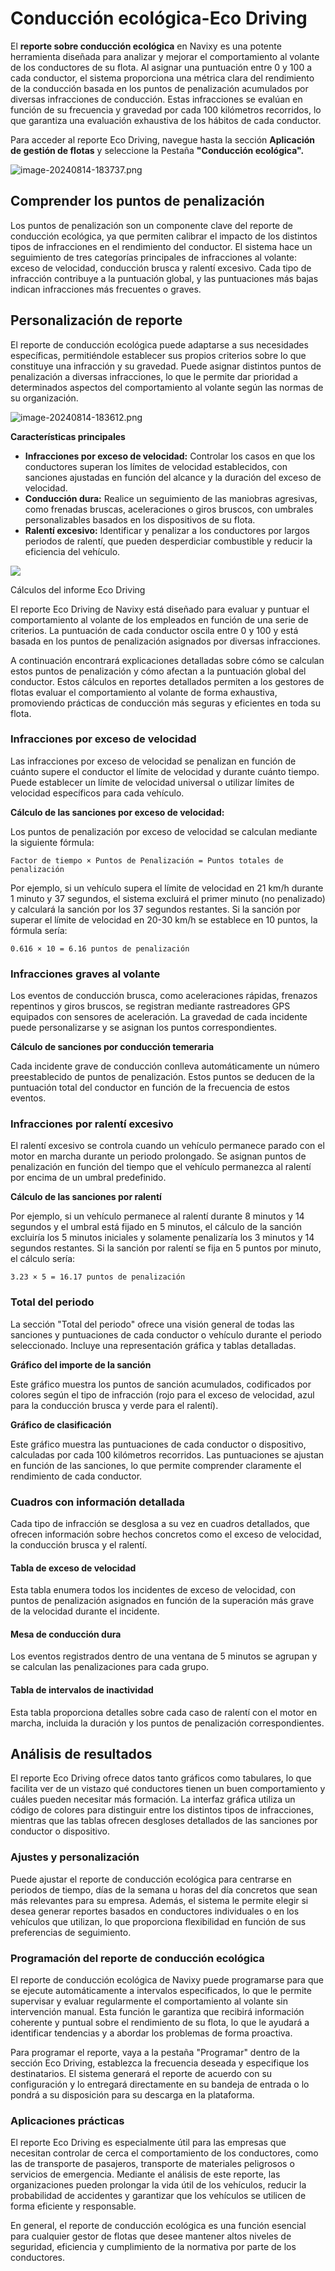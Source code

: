 # Conducción ecológica-Eco Driving

El **reporte sobre conducción ecológica** en Navixy es una potente herramienta diseñada para analizar y mejorar el comportamiento al volante de los conductores de su flota. Al asignar una puntuación entre 0 y 100 a cada conductor, el sistema proporciona una métrica clara del rendimiento de la conducción basada en los puntos de penalización acumulados por diversas infracciones de conducción. Estas infracciones se evalúan en función de su frecuencia y gravedad por cada 100 kilómetros recorridos, lo que garantiza una evaluación exhaustiva de los hábitos de cada conductor.

Para acceder al reporte Eco Driving, navegue hasta la sección **Aplicación de gestión de flotas** y seleccione la Pestaña **"Conducción ecológica".**

![image-20240814-183737.png](../../gua-del-usuario/gestin-de-flotas/attachments/image-20240814-183737.png)

## Comprender los puntos de penalización

Los puntos de penalización son un componente clave del reporte de conducción ecológica, ya que permiten calibrar el impacto de los distintos tipos de infracciones en el rendimiento del conductor. El sistema hace un seguimiento de tres categorías principales de infracciones al volante: exceso de velocidad, conducción brusca y ralentí excesivo. Cada tipo de infracción contribuye a la puntuación global, y las puntuaciones más bajas indican infracciones más frecuentes o graves.

## Personalización de reporte

El reporte de conducción ecológica puede adaptarse a sus necesidades específicas, permitiéndole establecer sus propios criterios sobre lo que constituye una infracción y su gravedad. Puede asignar distintos puntos de penalización a diversas infracciones, lo que le permite dar prioridad a determinados aspectos del comportamiento al volante según las normas de su organización.

![image-20240814-183612.png](../../gua-del-usuario/gestin-de-flotas/attachments/image-20240814-183612.png)

**Características principales**

* **Infracciones por exceso de velocidad:** Controlar los casos en que los conductores superan los límites de velocidad establecidos, con sanciones ajustadas en función del alcance y la duración del exceso de velocidad.
* **Conducción dura:** Realice un seguimiento de las maniobras agresivas, como frenadas bruscas, aceleraciones o giros bruscos, con umbrales personalizables basados en los dispositivos de su flota.
* **Ralentí excesivo:** Identificar y penalizar a los conductores por largos periodos de ralentí, que pueden desperdiciar combustible y reducir la eficiencia del vehículo.

![](https://squaregps.atlassian.net/wiki/images/icons/grey_arrow_down.png)

Cálculos del informe Eco Driving

El reporte Eco Driving de Navixy está diseñado para evaluar y puntuar el comportamiento al volante de los empleados en función de una serie de criterios. La puntuación de cada conductor oscila entre 0 y 100 y está basada en los puntos de penalización asignados por diversas infracciones.

A continuación encontrará explicaciones detalladas sobre cómo se calculan estos puntos de penalización y cómo afectan a la puntuación global del conductor. Estos cálculos en reportes detallados permiten a los gestores de flotas evaluar el comportamiento al volante de forma exhaustiva, promoviendo prácticas de conducción más seguras y eficientes en toda su flota.

### Infracciones por exceso de velocidad

Las infracciones por exceso de velocidad se penalizan en función de cuánto supere el conductor el límite de velocidad y durante cuánto tiempo. Puede establecer un límite de velocidad universal o utilizar límites de velocidad específicos para cada vehículo.

**Cálculo de las sanciones por exceso de velocidad:**

Los puntos de penalización por exceso de velocidad se calculan mediante la siguiente fórmula:

`Factor de tiempo × Puntos de Penalización = Puntos totales de penalización`

Por ejemplo, si un vehículo supera el límite de velocidad en 21 km/h durante 1 minuto y 37 segundos, el sistema excluirá el primer minuto (no penalizado) y calculará la sanción por los 37 segundos restantes. Si la sanción por superar el límite de velocidad en 20-30 km/h se establece en 10 puntos, la fórmula sería:

`0.616 × 10 = 6.16 puntos de penalización`

### Infracciones graves al volante

Los eventos de conducción brusca, como aceleraciones rápidas, frenazos repentinos y giros bruscos, se registran mediante rastreadores GPS equipados con sensores de aceleración. La gravedad de cada incidente puede personalizarse y se asignan los puntos correspondientes.

**Cálculo de sanciones por conducción temeraria**

Cada incidente grave de conducción conlleva automáticamente un número preestablecido de puntos de penalización. Estos puntos se deducen de la puntuación total del conductor en función de la frecuencia de estos eventos.

### Infracciones por ralentí excesivo

El ralentí excesivo se controla cuando un vehículo permanece parado con el motor en marcha durante un periodo prolongado. Se asignan puntos de penalización en función del tiempo que el vehículo permanezca al ralentí por encima de un umbral predefinido.

**Cálculo de las sanciones por ralentí**

Por ejemplo, si un vehículo permanece al ralentí durante 8 minutos y 14 segundos y el umbral está fijado en 5 minutos, el cálculo de la sanción excluiría los 5 minutos iniciales y solamente penalizaría los 3 minutos y 14 segundos restantes. Si la sanción por ralentí se fija en 5 puntos por minuto, el cálculo sería:

`3.23 × 5 = 16.17 puntos de penalización`

### Total del periodo

La sección "Total del periodo" ofrece una visión general de todas las sanciones y puntuaciones de cada conductor o vehículo durante el periodo seleccionado. Incluye una representación gráfica y tablas detalladas.

**Gráfico del importe de la sanción**

Este gráfico muestra los puntos de sanción acumulados, codificados por colores según el tipo de infracción (rojo para el exceso de velocidad, azul para la conducción brusca y verde para el ralentí).

**Gráfico de clasificación**

Este gráfico muestra las puntuaciones de cada conductor o dispositivo, calculadas por cada 100 kilómetros recorridos. Las puntuaciones se ajustan en función de las sanciones, lo que permite comprender claramente el rendimiento de cada conductor.

### Cuadros con información detallada

Cada tipo de infracción se desglosa a su vez en cuadros detallados, que ofrecen información sobre hechos concretos como el exceso de velocidad, la conducción brusca y el ralentí.

#### Tabla de exceso de velocidad

Esta tabla enumera todos los incidentes de exceso de velocidad, con puntos de penalización asignados en función de la superación más grave de la velocidad durante el incidente.

#### Mesa de conducción dura

Los eventos registrados dentro de una ventana de 5 minutos se agrupan y se calculan las penalizaciones para cada grupo.

#### Tabla de intervalos de inactividad

Esta tabla proporciona detalles sobre cada caso de ralentí con el motor en marcha, incluida la duración y los puntos de penalización correspondientes.

## Análisis de resultados

El reporte Eco Driving ofrece datos tanto gráficos como tabulares, lo que facilita ver de un vistazo qué conductores tienen un buen comportamiento y cuáles pueden necesitar más formación. La interfaz gráfica utiliza un código de colores para distinguir entre los distintos tipos de infracciones, mientras que las tablas ofrecen desgloses detallados de las sanciones por conductor o dispositivo.

### Ajustes y personalización

Puede ajustar el reporte de conducción ecológica para centrarse en periodos de tiempo, días de la semana u horas del día concretos que sean más relevantes para su empresa. Además, el sistema le permite elegir si desea generar reportes basados en conductores individuales o en los vehículos que utilizan, lo que proporciona flexibilidad en función de sus preferencias de seguimiento.

### Programación del reporte de conducción ecológica

El reporte de conducción ecológica de Navixy puede programarse para que se ejecute automáticamente a intervalos especificados, lo que le permite supervisar y evaluar regularmente el comportamiento al volante sin intervención manual. Esta función le garantiza que recibirá información coherente y puntual sobre el rendimiento de su flota, lo que le ayudará a identificar tendencias y a abordar los problemas de forma proactiva.

Para programar el reporte, vaya a la pestaña "Programar" dentro de la sección Eco Driving, establezca la frecuencia deseada y especifique los destinatarios. El sistema generará el reporte de acuerdo con su configuración y lo entregará directamente en su bandeja de entrada o lo pondrá a su disposición para su descarga en la plataforma.

### Aplicaciones prácticas

El reporte Eco Driving es especialmente útil para las empresas que necesitan controlar de cerca el comportamiento de los conductores, como las de transporte de pasajeros, transporte de materiales peligrosos o servicios de emergencia. Mediante el análisis de este reporte, las organizaciones pueden prolongar la vida útil de los vehículos, reducir la probabilidad de accidentes y garantizar que los vehículos se utilicen de forma eficiente y responsable.

En general, el reporte de conducción ecológica es una función esencial para cualquier gestor de flotas que desee mantener altos niveles de seguridad, eficiencia y cumplimiento de la normativa por parte de los conductores.
